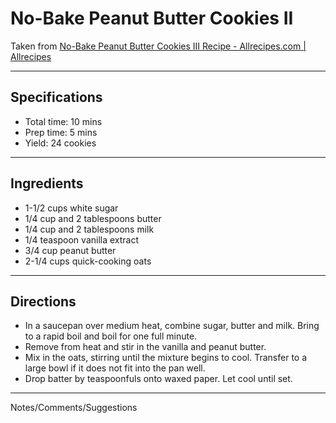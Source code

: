 # No-Bake Peanut Butter Cookies II

Taken from
[No-Bake Peanut Butter Cookies III Recipe - Allrecipes.com \| Allrecipes](https://www.allrecipes.com/recipe/26183/no-bake-peanut-butter-cookies-iii/)

---
## Specifications
- Total time: 10 mins
- Prep time: 5 mins
- Yield: 24 cookies

---
## Ingredients

- 1-1/2 cups white sugar
- 1/4 cup and 2 tablespoons butter
- 1/4 cup and 2 tablespoons milk
- 1/4 teaspoon vanilla extract
- 3/4 cup peanut butter
- 2-1/4 cups quick-cooking oats

---
## Directions

- In a saucepan over medium heat, combine sugar, butter and milk. Bring to a rapid boil and boil for one full minute. 
- Remove from heat and stir in the vanilla and peanut butter. 
- Mix in the oats, stirring until the mixture begins to cool. Transfer to a large bowl if it does not fit into the pan well. 
- Drop batter by teaspoonfuls onto waxed paper. Let cool until set.

---
Notes/Comments/Suggestions